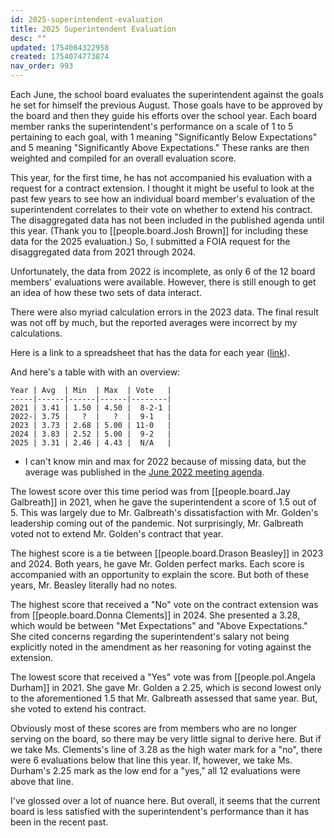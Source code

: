 ```yaml
---
id: 2025-superintendent-evaluation
title: 2025 Superintendent Evaluation
desc: ""
updated: 1754084322958
created: 1754074773874
nav_order: 993
---
```


Each June, the school board evaluates the superintendent against the goals he set for himself the previous August. Those goals have to be approved by the board and then they guide his efforts over the school year. Each board member ranks the superintendent's performance on a scale of 1 to 5 pertaining to each goal, with 1 meaning "Significantly Below Expectations" and 5 meaning "Significantly Above Expectations." These ranks are then weighted and compiled for an overall evaluation score.

This year, for the first time, he has not accompanied his evaluation with a request for a contract extension. I thought it might be useful to look at the past few years to see how an individual board member's evaluation of the superintendent correlates to their vote on whether to extend his contract. The disaggregated data has not been included in the published agenda until this year. (Thank you to [[people.board.Josh Brown]] for including these data for the 2025 evaluation.) So, I submitted a FOIA request for the disaggregated data from 2021 through 2024.

Unfortunately, the data from 2022 is incomplete, as only 6 of the 12 board members' evaluations were available. However, there is still enough to get an idea of how these two sets of data interact.

There were also myriad calculation errors in the 2023 data. The final result was not off by much, but the reported averages were incorrect by my calculations.

Here is a link to a spreadsheet that has the data for each year ([link](https://docs.google.com/spreadsheets/d/1Gq4gtXIlB65p8KpIqVTKhe8z2NjfzMeFMRqwR202DSA/edit?usp=sharing)).

And here's a table with with an overview:

```
Year | Avg  | Min  | Max  | Vote   |
-----|------|------|------|--------|
2021 | 3.41 | 1.50 | 4.50 |  8-2-1 |
2022-| 3.75 |   ?  |   ?  |  9-1   |
2023 | 3.73 | 2.68 | 5.00 | 11-0   |
2024 | 3.83 | 2.52 | 5.00 |  9-2   |
2025 | 3.31 | 2.46 | 4.43 |  N/A   |
```

- I can't know min and max for 2022 because of missing data, but the average was published in the [June 2022 meeting agenda](https://meeting.boeconnect.net/Public/Agenda/566?meeting=531239).

The lowest score over this time period was from [[people.board.Jay Galbreath]] in 2021, when he gave the superintendent a score of 1.5 out of 5. This was largely due to Mr. Galbreath's dissatisfaction with Mr. Golden's leadership coming out of the pandemic. Not surprisingly, Mr. Galbreath voted not to extend Mr. Golden's contract that year.

The highest score is a tie between [[people.board.Drason Beasley]] in 2023 and 2024. Both years, he gave Mr. Golden perfect marks. Each score is accompanied with an opportunity to explain the score. But both of these years, Mr. Beasley literally had no notes.

The highest score that received a "No" vote on the contract extension was from [[people.board.Donna Clements]] in 2024. She presented a 3.28, which would be between "Met Expectations" and "Above Expectations." She cited concerns regarding the superintendent's salary not being explicitly noted in the amendment as her reasoning for voting against the extension.

The lowest score that received a "Yes" vote was from [[people.pol.Angela Durham]] in 2021. She gave Mr. Golden a 2.25, which is second lowest only to the aforementioned 1.5 that Mr. Galbreath assessed that same year. But, she voted to extend his contract.

Obviously most of these scores are from members who are no longer serving on the board, so there may be very little signal to derive here. But if we take Ms. Clements's line of 3.28 as the high water mark for a "no", there were 6 evaluations below that line this year. If, however, we take Ms. Durham's 2.25 mark as the low end for a "yes," all 12 evaluations were above that line.

I've glossed over a lot of nuance here. But overall, it seems that the current board is less satisfied with the superintendent's performance than it has been in the recent past.
